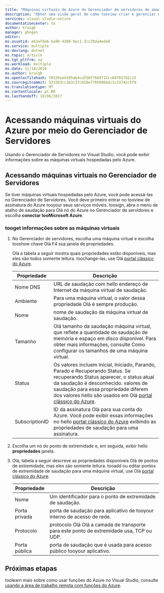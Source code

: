 ```yaml
---
title: "Máquinas virtuais do Azure do Gerenciador de servidores de aaaAccessing | Microsoft Docs"
description: "Obter uma visão geral de como tooview criar e gerenciar máquinas virtuais (VMs) do Azure no Gerenciador de servidores no Visual Studio."
services: visual-studio-online
documentationcenter: na
author: kraigb
manager: ghogen
editor: 
ms.assetid: eb3afde6-ba90-4308-9ac1-3cc29da4ede0
ms.service: multiple
ms.devlang: dotnet
ms.topic: article
ms.tgt_pltfrm: na
ms.workload: multiple
ms.date: 11/18/2016
ms.author: kraigb
ms.openlocfilehash: f8326aed105a64ca558f766d712cc68701f82c15
ms.sourcegitcommit: 523283cc1b3c37c428e77850964dc1c33742c5f0
ms.translationtype: MT
ms.contentlocale: pt-BR
ms.lasthandoff: 10/06/2017
---
```

# <a name="accessing-azure-virtual-machines-from-server-explorer"></a>Acessando máquinas virtuais do Azure por meio do Gerenciador de Servidores
Usando o Gerenciador de Servidores no Visual Studio, você pode exibir informações sobre as máquinas virtuais hospedadas pelo Azure.

## <a name="accessing-virtual-machines-in-server-explorer"></a>Acessando máquinas virtuais no Gerenciador de Servidores
Se tiver máquinas virtuais hospedadas pelo Azure, você pode acessá-las no Gerenciador de Servidores. Você deve primeiro entrar no tooview de assinatura do Azure tooyour seus serviços móveis. toosign, abra o menu de atalho de saudação para Olá nó do Azure no Gerenciador de servidores e escolha **conectar tooMicrosoft Azure**.

### <a name="tooget-information-about-your-virtual-machines"></a>tooget informações sobre as máquinas virtuais
1. No Gerenciador de servidores, escolha uma máquina virtual e escolha tooshow chave Olá F4 sua janela de propriedades.
   
    Olá a tabela a seguir mostra quais propriedades estão disponíveis, mas eles são todos somente leitura. toochange-las, use Olá [portal clássico do Azure](http://go.microsoft.com/fwlink/?LinkID=213885).
   
   | Propriedade | Descrição |
   | --- | --- |
   | Nome DNS |URL de saudação com hello endereço de Internet da máquina virtual de saudação. |
   | Ambiente |Para uma máquina virtual, o valor dessa propriedade Olá é sempre produção. |
   | Nome |nome de saudação da máquina virtual de saudação. |
   | Tamanho |Olá tamanho da saudação máquina virtual, que reflete a quantidade de saudação de memória e espaço em disco disponível. Para obter mais informações, consulte Como configurar os tamanhos de uma máquina virtual. |
   | Status |Os valores incluem Inicial, Iniciado, Parando, Parado e Recuperando Status. Se recuperando Status aparecer, o status atual da saudação é desconhecido. valores de saudação para essa propriedade diferem dos valores hello são usados em Olá [portal clássico do Azure](http://go.microsoft.com/fwlink/?LinkID=213885). |
   | SubscriptionID |ID da assinatura Olá para sua conta do Azure. Você pode exibir essas informações no hello [portal clássico do Azure](http://go.microsoft.com/fwlink/?LinkID=213885) exibindo as propriedades de saudação para uma assinatura. |
2. Escolha um nó do ponto de extremidade e, em seguida, exibir hello **propriedades** janela.
3. Olá, tabela a seguir descreve as propriedades disponíveis Olá de pontos de extremidade, mas eles são somente leitura. tooadd ou editar pontos de extremidade de saudação para uma máquina virtual, use Olá [portal clássico do Azure](http://go.microsoft.com/fwlink/?LinkID=213885). 
   
   | Propriedade | Descrição |
   | --- | --- |
   | Nome |Um identificador para o ponto de extremidade de saudação. |
   | Porta privada |porta de saudação para aplicativo de tooyour interno de acesso de rede. |
   | Protocolo |protocolo Olá Olá a camada de transporte para este ponto de extremidade usa, TCP ou UDP. |
   | Porta pública |porta de saudação que é usada para acesso público tooyour aplicativo. |

## <a name="next-steps"></a>Próximas etapas
toolearn mais sobre como usar funções do Azure no Visual Studio, consulte [usando a área de trabalho remota com funções do Azure](vs-azure-tools-remote-desktop-roles.md).

